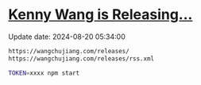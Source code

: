 [Kenny Wang is Releasing...](https://wangchujiang.com/releases/)
===

Update date: <!--GAMFC-->2024-08-20 05:34:00<!--GAMFC-END-->

```sh
https://wangchujiang.com/releases/
https://wangchujiang.com/releases/rss.xml
```

```sh
TOKEN=xxxx npm start
```
